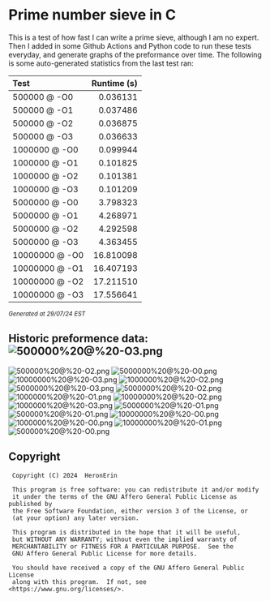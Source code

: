 # Prime number sieve in C

This is a test of how fast I can write a prime sieve, although I am no expert. Then I added in some Github Actions and Python code to run these tests everyday, and generate graphs of the preformance over time.
The following is some auto-generated statistics from the last test ran:

| Test          | Runtime (s)   |
| :---          |          ---: |
|500000 @ -O0|0.036131|
|500000 @ -O1|0.037486|
|500000 @ -O2|0.036875|
|500000 @ -O3|0.036633|
|1000000 @ -O0|0.099944|
|1000000 @ -O1|0.101825|
|1000000 @ -O2|0.101381|
|1000000 @ -O3|0.101209|
|5000000 @ -O0|3.798323|
|5000000 @ -O1|4.268971|
|5000000 @ -O2|4.292598|
|5000000 @ -O3|4.363455|
|10000000 @ -O0|16.810098|
|10000000 @ -O1|16.407193|
|10000000 @ -O2|17.211510|
|10000000 @ -O3|17.556641|

<sup><i>Generated at 29/07/24 EST</i></sup>
## Historic preformence data:![500000%20@%20-O3.png](imgs/500000%20@%20-O3.png)
![500000%20@%20-O2.png](imgs/500000%20@%20-O2.png)
![5000000%20@%20-O0.png](imgs/5000000%20@%20-O0.png)
![10000000%20@%20-O3.png](imgs/10000000%20@%20-O3.png)
![1000000%20@%20-O2.png](imgs/1000000%20@%20-O2.png)
![5000000%20@%20-O3.png](imgs/5000000%20@%20-O3.png)
![5000000%20@%20-O2.png](imgs/5000000%20@%20-O2.png)
![1000000%20@%20-O1.png](imgs/1000000%20@%20-O1.png)
![10000000%20@%20-O2.png](imgs/10000000%20@%20-O2.png)
![1000000%20@%20-O3.png](imgs/1000000%20@%20-O3.png)
![5000000%20@%20-O1.png](imgs/5000000%20@%20-O1.png)
![500000%20@%20-O1.png](imgs/500000%20@%20-O1.png)
![10000000%20@%20-O0.png](imgs/10000000%20@%20-O0.png)
![1000000%20@%20-O0.png](imgs/1000000%20@%20-O0.png)
![10000000%20@%20-O1.png](imgs/10000000%20@%20-O1.png)
![500000%20@%20-O0.png](imgs/500000%20@%20-O0.png)


## Copyright
```
 Copyright (C) 2024  HeronErin

 This program is free software: you can redistribute it and/or modify
 it under the terms of the GNU Affero General Public License as published by
 the Free Software Foundation, either version 3 of the License, or
 (at your option) any later version.

 This program is distributed in the hope that it will be useful,
 but WITHOUT ANY WARRANTY; without even the implied warranty of
 MERCHANTABILITY or FITNESS FOR A PARTICULAR PURPOSE.  See the
 GNU Affero General Public License for more details.

 You should have received a copy of the GNU Affero General Public License
 along with this program.  If not, see <https://www.gnu.org/licenses/>.
```